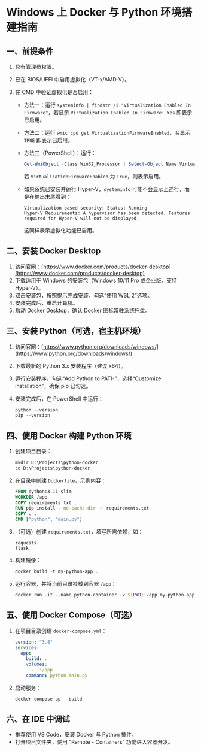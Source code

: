 # Windows 上 Docker 与 Python 环境搭建指南

## 一、前提条件

1. 具有管理员权限。
2. 已在 BIOS/UEFI 中启用虚拟化（VT‑x/AMD‑V）。
3. 在 CMD 中验证虚拟化是否启用：

   * 方法一：运行 `systeminfo | findstr /i "Virtualization Enabled In Firmware"`，若显示 `Virtualization Enabled In Firmware: Yes` 即表示已启用。
   * 方法二：运行 `wmic cpu get VirtualizationFirmwareEnabled`，若显示 `TRUE` 即表示已启用。
   * 方法三（PowerShell）：运行：

     ```powershell
     Get-WmiObject -Class Win32_Processor | Select-Object Name,VirtualizationFirmwareEnabled
     ```

     若 `VirtualizationFirmwareEnabled` 为 `True`，则表示启用。
   * 如果系统已安装并运行 Hyper-V，`systeminfo` 可能不会显示上述行，而是在输出末尾看到：

     ```
     Virtualization-based security: Status: Running
     Hyper-V Requirements: A hypervisor has been detected. Features required for Hyper-V will not be displayed.
     ```

     这同样表示虚拟化功能已启用。

## 二、安装 Docker Desktop

1. 访问官网：[https://www.docker.com/products/docker-desktop](https://www.docker.com/products/docker-desktop)
2. 下载适用于 Windows 的安装包（Windows 10/11 Pro 或企业版，支持 Hyper-V）。
3. 双击安装包，按照提示完成安装，勾选“使用 WSL 2”选项。
4. 安装完成后，重启计算机。
5. 启动 Docker Desktop，确认 Docker 图标常驻系统托盘。

## 三、安装 Python（可选，宿主机环境）

1. 访问官网：[https://www.python.org/downloads/windows/](https://www.python.org/downloads/windows/)
2. 下载最新的 Python 3.x 安装程序（建议 x64）。
3. 运行安装程序，勾选“Add Python to PATH”，选择“Customize installation”，确保 pip 已勾选。
4. 安装完成后，在 PowerShell 中运行：

   ```powershell
   python --version
   pip --version
   ```

## 四、使用 Docker 构建 Python 环境

1. 创建项目目录：

   ```powershell
   mkdir D:\Projects\python-docker
   cd D:\Projects\python-docker
   ```
2. 在目录中创建 `Dockerfile`，示例内容：

   ```dockerfile
   FROM python:3.11-slim
   WORKDIR /app
   COPY requirements.txt .
   RUN pip install --no-cache-dir -r requirements.txt
   COPY . .
   CMD ["python", "main.py"]
   ```
3. （可选）创建 `requirements.txt`，填写所需依赖，如：

   ```text
   requests
   flask
   ```
4. 构建镜像：

   ```powershell
   docker build -t my-python-app .
   ```
5. 运行容器，并将当前目录挂载到容器 `/app`：

   ```powershell
   docker run -it --name python-container -v ${PWD}:/app my-python-app
   ```

## 五、使用 Docker Compose（可选）

1. 在项目目录创建 `docker-compose.yml`：

   ```yaml
   version: "3.8"
   services:
     app:
       build: .
       volumes:
         - .:/app
       command: python main.py
   ```
2. 启动服务：

   ```powershell
   docker-compose up --build
   ```

## 六、在 IDE 中调试

* 推荐使用 VS Code，安装 Docker 与 Python 插件。
* 打开项目文件夹，使用 “Remote - Containers” 功能进入容器开发。
